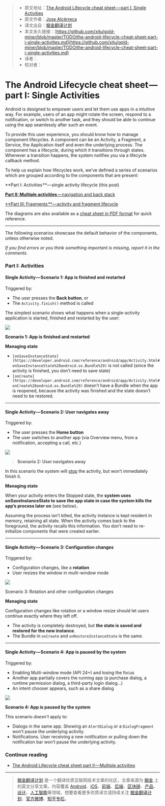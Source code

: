 > * 原文地址：[The Android Lifecycle cheat sheet — part I: Single Activities](https://medium.com/google-developers/the-android-lifecycle-cheat-sheet-part-i-single-activities-e49fd3d202ab)
> * 原文作者：[Jose Alcérreca](https://medium.com/@JoseAlcerreca?source=post_header_lockup)
> * 译文出自：[掘金翻译计划](https://github.com/xitu/gold-miner)
> * 本文永久链接：[https://github.com/xitu/gold-miner/blob/master/TODO/the-android-lifecycle-cheat-sheet-part-i-single-activities.md](https://github.com/xitu/gold-miner/blob/master/TODO/the-android-lifecycle-cheat-sheet-part-i-single-activities.md)
> * 译者：
> * 校对者：

# The Android Lifecycle cheat sheet — part I: Single Activities

Android is designed to empower users and let them use apps in a intuitive way. For example, users of an app might rotate the screen, respond to a notification, or switch to another task, and they should be able to continue using the app seamlessly after such an event.

To provide this user experience, you should know how to manage component lifecycles. A component can be an Activity, a Fragment, a Service, the Application itself and even the underlying process. The component has a lifecycle, during which it transitions through states. Whenever a transition happens, the system notifies you via a lifecycle callback method.

To help us explain how lifecycles work, we’ve defined a series of scenarios which are grouped according to the components that are present:

**Part I: Activities **— single activity lifecycle (this post)

[**Part II: Multiple activities** — navigation and back stack](https://medium.com/@JoseAlcerreca/the-android-lifecycle-cheat-sheet-part-ii-multiple-activities-a411fd139f24)

[**Part III: Fragments **— activity and fragment lifecycle](https://medium.com/@JoseAlcerreca/the-android-lifecycle-cheat-sheet-part-iii-fragments-afc87d4f37fd)

The diagrams are also available as a [cheat sheet in PDF format](https://github.com/JoseAlcerreca/android-lifecycles) for quick reference.

* * *

The following scenarios showcase the default behavior of the components, unless otherwise noted.

_If you find errors or you think something important is missing, report it in the comments._

### **Part I: Activities**

#### Single Activity — Scenario 1: App is finished and restarted

Triggered by:

* The user presses the **Back button**, or
* The `Activity.finish()` method is called

The simplest scenario shows what happens when a single-activity application is started, finished and restarted by the user:

![](https://cdn-images-1.medium.com/max/800/1*U_j3OP74jrPFoNvO2i7XzQ.png)

**Scenario 1: App is finished and restarted**

**Managing state**

* `[onSaveInstanceState](https://developer.android.com/reference/android/app/Activity.html#onSaveInstanceState%28android.os.Bundle%29)` is not called (since the activity is finished, you don’t need to save state)
* `[onCreate](https://developer.android.com/reference/android/app/Activity.html#onCreate%28android.os.Bundle%29)` doesn’t have a Bundle when the app is reopened, because the activity was finished and the state doesn’t need to be restored.

* * *

#### **Single Activity — Scenario 2: User navigates away**

Triggered by:

* The user presses the **Home button**
* The user switches to another app (via Overview menu, from a notification, accepting a call, etc.)

![](https://cdn-images-1.medium.com/max/800/1*w3Hkt3deEkHSDWQD-I03cA.png)

>**Scenario 2: User navigates away**

In this scenario the system will [stop](https://developer.android.com/guide/components/activities/activity-lifecycle.html#onstop) the activity, but won’t immediately finish it.

**Managing state**

When your activity enters the Stopped state, the **system uses onSaveInstanceState to save the app state in case the system kills the app’s process later on** (see below)**.**

Assuming the process isn’t killed, the activity instance is kept resident in memory, retaining all state. When the activity comes back to the foreground, the activity recalls this information. You don’t need to re-initialize components that were created earlier.

* * *

#### **Single Activity — Scenario 3: Configuration changes**

Triggered by:

* Configuration changes, like a **rotation**
* User resizes the window in multi-window mode

![](https://cdn-images-1.medium.com/max/800/1*sw4ePskeHsYPs1LrHh2Pcg.png)

Scenario 3: Rotation and other configuration changes

**Managing state**

Configuration changes like rotation or a window resize should let users continue exactly where they left off.

* The activity is completely destroyed, but **the state is saved and restored for the new instance**.
* The Bundle in `onCreate` and `onRestoreInstanceState` is the same.

* * *

#### **Single Activity — Scenario 4: App is paused by the system**

Triggered by:

* Enabling Multi-window mode (API 24+) and losing the focus
* Another app partially covers the running app (a purchase dialog, a runtime permission dialog, a third-party login dialog…)
* An intent chooser appears, such as a share dialog

![](https://cdn-images-1.medium.com/max/800/1*j3blnCW082yMbQe5fkjMMg.png)

**Scenario 4: App is paused by the system**

This scenario _doesn’t_ apply to:

* Dialogs in the same app. Showing an `AlertDialog` or a `DialogFragment` won’t pause the underlying activity.
* Notifications. User receiving a new notification or pulling down the notification bar won’t pause the underlying activity.

### Continue reading

* [The Android Lifecycle cheat sheet part II — Multiple activities](https://medium.com/@JoseAlcerreca/the-android-lifecycle-cheat-sheet-part-ii-multiple-activities-a411fd139f24)


---

> [掘金翻译计划](https://github.com/xitu/gold-miner) 是一个翻译优质互联网技术文章的社区，文章来源为 [掘金](https://juejin.im) 上的英文分享文章。内容覆盖 [Android](https://github.com/xitu/gold-miner#android)、[iOS](https://github.com/xitu/gold-miner#ios)、[前端](https://github.com/xitu/gold-miner#前端)、[后端](https://github.com/xitu/gold-miner#后端)、[区块链](https://github.com/xitu/gold-miner#区块链)、[产品](https://github.com/xitu/gold-miner#产品)、[设计](https://github.com/xitu/gold-miner#设计)、[人工智能](https://github.com/xitu/gold-miner#人工智能)等领域，想要查看更多优质译文请持续关注 [掘金翻译计划](https://github.com/xitu/gold-miner)、[官方微博](http://weibo.com/juejinfanyi)、[知乎专栏](https://zhuanlan.zhihu.com/juejinfanyi)。
